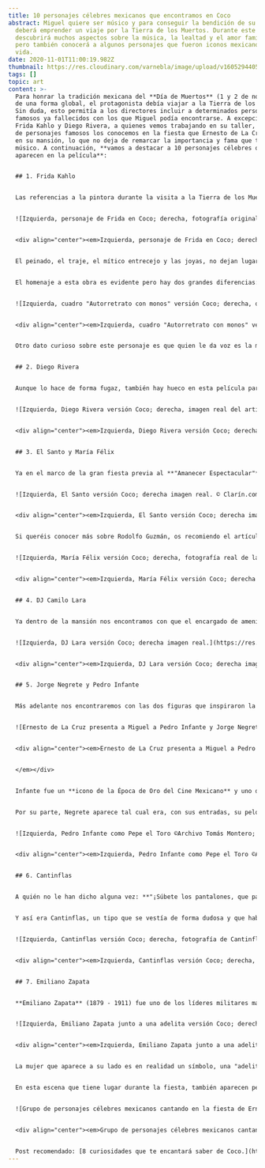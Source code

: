 ```yaml
---
title: 10 personajes célebres mexicanos que encontramos en Coco
abstract: Miguel quiere ser músico y para conseguir la bendición de su familia
  deberá emprender un viaje por la Tierra de los Muertos. Durante este viaje
  descubrirá muchos aspectos sobre la música, la lealtad y el amor familiar,
  pero también conocerá a algunos personajes que fueron iconos mexicanos en
  vida.
date: 2020-11-01T11:00:19.982Z
thumbnail: https://res.cloudinary.com/varnebla/image/upload/v1605294405/frida_-_copia_k8pyxy.jpg
tags: []
topic: art
content: >-
  Para honrar la tradición mexicana del **Día de Muertos** (1 y 2 de noviembre)
  de una forma global, el protagonista debía viajar a la Tierra de los Muertos.
  Sin duda, esto permitía a los directores incluir a determinados personajes
  famosos ya fallecidos con los que Miguel podía encontrarse. A excepción de
  Frida Kahlo y Diego Rivera, a quienes vemos trabajando en su taller, el resto
  de personajes famosos los conocemos en la fiesta que Ernesto de La Cruz ofrece
  en su mansión, lo que no deja de remarcar la importancia y fama que tenía el
  músico. A continuación, **vamos a destacar a 10 personajes célebres que
  aparecen en la película**:


  ## 1. Frida Kahlo


  Las referencias a la pintora durante la visita a la Tierra de los Muertos son muchas. Ya vemos la primera mención en la oficina de Entradas, cuando Héctor se disfraza de ella para intentar "colarse" en la Tierra de los Vivos. Más tarde, será el mismo Héctor quien acompañe a Miguel al taller donde se está preparando el número musical de la noche, y allí encontrarán a **Frida organizando la performance.**


  ![Izquierda, personaje de Frida en Coco; derecha, fotografía original de la artista. © Pinterest](https://res.cloudinary.com/varnebla/image/upload/c_scale,w_664/v1604405836/Fotos_BLOG_rynrxa.jpg "Izquierda, personaje de Frida en Coco; derecha, fotografía original de la artista. © Pinterest")


  <div align="center"><em>Izquierda, personaje de Frida en Coco; derecha, fotografía original de la artista. © Pinterest</em></div>


  El peinado, el traje, el mítico entrecejo y las joyas, no dejan lugar a dudas: estamos ante la pintora mexicana **Magdalena Carmen Frida Kahlo Calderón** (1907 - 1954). Por si quedaba alguna duda, su alebrije es un mono y en el taller encontramos una obra que nos recuerda a una obra real de la artista, "Autorretrato con monos" (1943). De sus 150 obras, más de un tercio son autorretratos, y el motivo lo aclara la misma Frida en una de sus frases célebres: *"Pinto autorretratos porque estoy mucho tiempo sola. Me pinto a mi misma porque soy a quien mejor conozco."* 


  El homenaje a esta obra es evidente pero hay dos grandes diferencias: en la obra real Frida aparece sin joyas y con una vestimenta típica indígena y se retrata junto a cuatro monos en lugar de tres. La presencia de estos pequeños peludos también nos la explica la propia pintora, quien dijo que los **monitos representaban a los hijos que nunca pudo tener.** 


  ![Izquierda, cuadro "Autorretrato con monos" versión Coco; derecha, obra original de la artista. © Wikipedia.](https://res.cloudinary.com/varnebla/image/upload/v1604405836/Fotos_BLOG_1_ahe9uq.jpg "Izquierda, cuadro \\\\\"Autorretrato con monos\\\\\" versión Coco; derecha, obra original de la artista. © Wikipedia.")


  <div align="center"><em>Izquierda, cuadro "Autorretrato con monos" versión Coco; derecha, obra original de la artista.© Wikipedia.</em></div>


  Otro dato curioso sobre este personaje es que quien le da voz es la mexicana **Ofelia Medina**, quien a su vez interpretó a Frida en *“Frida, naturaleza viva”*, una película basada en la vida de la pintora y que se grabó en lugares emblemáticos del país.


  ## 2. Diego Rivera


  Aunque lo hace de forma fugaz, también hay hueco en esta película para el pintor y muralista mexicano **Diego Rivera** (1886 - 1957), quien fue marido de Frida Kahlo durante más de 10 tortuosos años. Miguel se lo cruza en el taller donde Frida está preparando la performance, momentos antes de encontrarse con la propia pintora. Diego Rivera está retratando a una modelo (aparentemente desnuda) y la forma en la que estudia la obra nos recuerda a una fotografía original.


  ![Izquierda, Diego Rivera versión Coco; derecha, imagen real del artista. © The Happening.](https://res.cloudinary.com/varnebla/image/upload/v1604405835/Fotos_BLOG_2_mgbhjt.jpg "Izquierda, Diego Rivera versión Coco; derecha, imagen real del artista. © The Happening.")


  <div align="center"><em>Izquierda, Diego Rivera versión Coco; derecha, imagen real del artista. © The Happening.</em></div>


  ## 3. El Santo y María Félix


  Ya en el marco de la gran fiesta previa al **"Amanecer Espectacular"** de Ernesto de La Cruz, encontramos al resto de personajes célebres de la película. Los dos primeros aparecen en la cola que da acceso a la fiesta, se trata de **El Santo** (Rodolfo Guzmán Huerta, 1917 - 1984), icono de la cultura mexicana del S. XX, famoso boxeador que se ocultaba tras una máscara plateada; quien llega acompañado de **María Félix** (1914 - 2002), actriz considerada la diva mexicana por excelencia.


  ![Izquierda, El Santo versión Coco; derecha imagen real. © Clarín.com](https://res.cloudinary.com/varnebla/image/upload/v1604405835/Fotos_BLOG_4_zmxttf.jpg "Izquierda, El Santo versión Coco; derecha imagen real. © Clarín.com")


  <div align="center"><em>Izquierda, El Santo versión Coco; derecha imagen real. © Clarín.com</em></div>


  Si queréis conocer más sobre Rodolfo Guzmán, os recomiendo el artículo "[Quién fue el santo](https://www.clarin.com/internacional/santo-luchador-convirtio-icono-cultura-mexicana-hizo-rostro-misterio_0_O8Z9r6XrJ.html)", que escribió Juan Lagares para el periódico argentino Clarín el pasado agosto. Asimismo, si os interesa saber más sobre la figura de María Félix, tenéis un artículo muy completo sobre ella en [Vogue México](https://www.vogue.mx/estilo-de-vida/articulo/maria-felix-biografia-frases-y-peliculas-de-la-dona).


  ![Izquierda, María Félix versión Coco; derecha, fotografía real de la artista. © Vogue México.](https://res.cloudinary.com/varnebla/image/upload/v1604405835/Fotos_BLOG_3_woolgk.jpg "Izquierda, María Félix versión Coco; derecha, fotografía real de la artista. © Vogue México.")


  <div align="center"><em>Izquierda, María Félix versión Coco; derecha imagen real. © Vogue México</em></div>


  ## 4. DJ Camilo Lara


  Ya dentro de la mansión nos encontramos con que el encargado de amenizar la fiesta es un auténtico DJ mexicano, se trata de Dj Camilo Lara, quien además de colaborar en la banda sonora tiene un papel fundamental: no solo anima la fiesta, sino que entiende cuál es el momento perfecto para bajar la música y dejar que se escuche la guitarra de Miguel.


  ![Izquierda, DJ Lara versión Coco; derecha imagen real.](https://res.cloudinary.com/varnebla/image/upload/c_scale,w_719/v1604408172/Fotos_BLOG_8_susjmu.jpg "Izquierda, DJ Lara versión Coco; derecha imagen real.")


  <div align="center"><em>Izquierda, DJ Lara versión Coco; derecha imagen real.</em></div>


  ## 5. Jorge Negrete y Pedro Infante


  Más adelante nos encontraremos con las dos figuras que inspiraron la de Ernesto: **Pedro Infante Cruz** (1917 - 1957) y **Jorge Alberto Negrete Moreno** (1911 - 1953). Sin duda, un hecho muy significativo es que el artista ficticio los abrace y se coloque en medio, remarcando que él es una creación a partir de ambos talentos.


  ![Ernesto de La Cruz presenta a Miguel a Pedro Infante y Jorge Negrete.](https://res.cloudinary.com/varnebla/image/upload/v1604405856/pedro_infante_y_jorge_negrete_cj7yhq.jpg "Ernesto de La Cruz presenta a Miguel a Pedro Infante y Jorge Negrete.")


  <div align="center"><em>Ernesto de La Cruz presenta a Miguel a Pedro Infante y Jorge Negrete.


  </em></div>


  Infante fue un **icono de la Época de Oro del Cine Mexicano** y uno de los representantes de la música ranchera. Grabó más de 300 canciones y participó en más de 60 películas. De hecho, en su aparición en Coco lo vemos caracterizado como **Pepe el Toro**, su papel en la película homónima. Pepe el Toro fue una trilogía dramática y su protagonista era el icono en el que las clases obreras urbanas se podían identificar.


  Por su parte, Negrete aparece tal cual era, con sus entradas, su pelo negro y el sombrero que le caracterizaba. El cantante conocido como el **"Charro Cantor"** forma parte también de la Época de Oro del Cine Mexicano, de hecho, un año antes de su muerte estaba rodando **la película más emblemática del cine mexicano** con el propio Infante ("*Dos ti­pos de cuidado*", 1952)


  ![Izquierda, Pedro Infante como Pepe el Toro ©Archivo Tomás Montero; derecha, fotografía de Jorge Negrete ©Pinterest.](https://res.cloudinary.com/varnebla/image/upload/c_scale,w_705/v1604405835/Fotos_BLOG_5_y77kwr.jpg "Izquierda, Pedro Infante como Pepe el Toro ©Archivo Tomás Montero; derecha, fotografía de Jorge Negrete ©Pinterest.")


  <div align="center"><em>Izquierda, Pedro Infante como Pepe el Toro ©Archivo Tomás Montero; derecha, fotografía de Jorge Negrete ©Pinterest.</em></div>


  ## 6. Cantinflas


  A quién no le han dicho alguna vez: **"¡Súbete los pantalones, que pareces Cantinflas!"** o le han recomendado **"deja de cantinflear"** para que le tomen en serio. Y es que el personaje que se creó Mario Moreno (1911 - 1993), al quien él mismo bautizó como Cantinflas, no solo tuvo fama en su país de origen sino que trascendió a muchos paises de habla hispana, entre ellos España. De hecho, la RAE acepta el uso de "cantinflear" para referirse a alguien que "*habla o actúa de forma disparatada e incongruente y sin decir nada con sustancia"*.


  Y así era Cantinflas, un tipo que se vestía de forma dudosa y que hablaba mucho, pero para no decir nada. A pesar de ello, (o quizá a consecuencia de ello) tuvo una larga y exitosa carrera, y recibió halagos del mismísimo Charles Chaplin, quien dijo que **era el mejor comediante vivo del momento**. La importancia de este actor queda patente en su funeral, el cual se convirtió en un evento nacional que duró tres días y al que asistieron miles de personas, entre ellas jefes de estado.


  ![Izquierda, Cantinflas versión Coco; derecha, fotografía de Cantinflas ©Pinterest.](https://res.cloudinary.com/varnebla/image/upload/v1604405835/Fotos_BLOG_6_i6nkju.jpg "Izquierda, Cantinflas versión Coco; derecha, fotografía de Cantinflas ©Pinterest.")


  <div align="center"><em>Izquierda, Cantinflas versión Coco; derecha, fotografía de Cantinflas ©Pinterest. </em></div>


  ## 7. Emiliano Zapata


  **Emiliano Zapata** (1879 - 1911) fue uno de los líderes militares más importantes de la Revolución Mexicana; así como un símbolo en la lucha de los campesinos por conseguir sus derechos. Zapata defendía el derecho a huelga y la emancipación de la mujer, y no cambió sus ideales a pesar de los cambios de gobierno. Su asesinato lo convirtió en un mito para los campesinos de América Latina, iluminando su camino en la lucha contra las desigualdades. Si queréis saber más sobre su vida, os recomiendo el artículo biográfico publicado en la web de [National Geographic.](https://historia.nationalgeographic.com.es/a/emiliano-zapata-heroe-revolucion-mexicana_15217)


  ![Izquierda, Emiliano Zapata junto a una adelita versión Coco; derecha, fotografía de Zapata ©ABC.](https://res.cloudinary.com/varnebla/image/upload/v1604405835/Fotos_BLOG_7_ru4rwo.jpg "Izquierda, Emiliano Zapata junto a una adelita versión Coco; derecha, fotografía de Zapata ©ABC.")


  <div align="center"><em>Izquierda, Emiliano Zapata junto a una adelita versión Coco; derecha, fotografía de Zapata ©ABC.</em></div>


  La mujer que aparece a su lado es en realidad un símbolo, una "adelita", que es como se conocía a **las mujeres mexicanas que participaron en la revolución**. Y es que mujeres de todas las clases sociales participaron en esta guerra revolucionaria, tanto en la lucha física como en la intelectual. Lucharon por los derechos de los trabajadores y en materias de igualdad de género, fueron soldados, espías, cocineras y enfermeras. Sin ellas, no había revolución.


  En esta escena que tiene lugar durante la fiesta, también aparecen personajes ilustres como Dolores del Río, Pedro Vargas y Agustín Lara. Sin duda, los directores supieron destacar a grandes personajes mexicanos y les rindieron un merecido homenaje.


  ![Grupo de personajes célebres mexicanos cantando en la fiesta de Ernesto de La Cruz](https://res.cloudinary.com/varnebla/image/upload/v1604405856/curiosidades-coco-famosos-mexicanos_ybicwz.jpg "Grupo de personajes célebres mexicanos cantando en la fiesta de Ernesto de La Cruz")


  <div align="center"><em>Grupo de personajes célebres mexicanos cantando en la fiesta de Ernesto de La Cruz</em></div>


  Post recomendado: [8 curiosidades que te encantará saber de Coco.](https://lameninaperdida.art/blog/8-curiosidades-que-te-encantara-saber-de-coco/)
---
```

